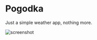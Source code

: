 # Pogodka
Just a simple weather app, nothing more.

![screenshot](https://github.com/LeSalang/pogodka/assets/116426098/40322b1e-46b3-4550-adc9-24d009ed5234)
